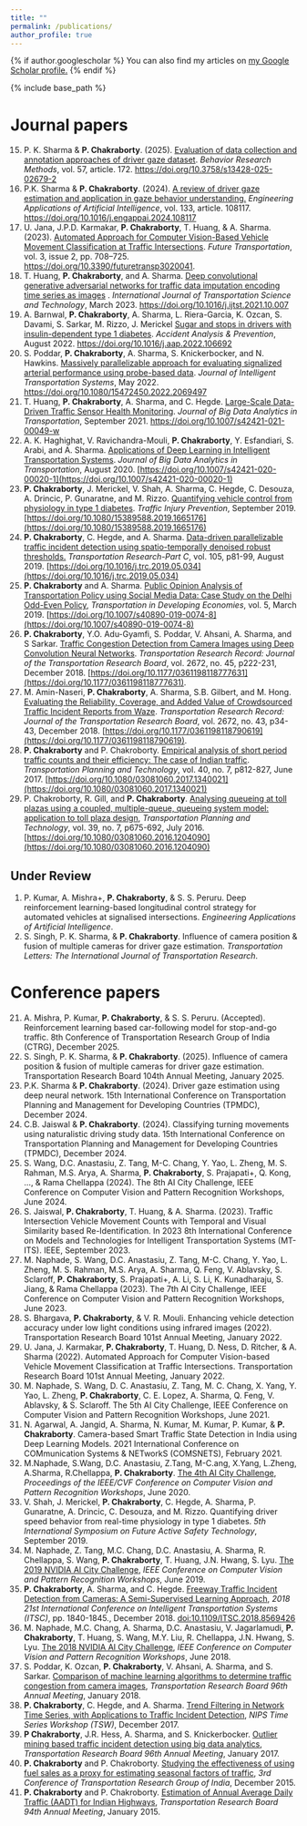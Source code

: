 ```yaml
---
title: ""
permalink: /publications/
author_profile: true
---
```


{% if author.googlescholar %}
  You can also find my articles on <u><a href="{{author.googlescholar}}">my Google Scholar profile</a>.</u>
{% endif %}

{% include base_path %}

# Journal papers
15. P. K. Sharma & **P. Chakraborty**. (2025). <a href="https://doi.org/10.3758/s13428-025-02679-2" target="_blank">Evaluation of data collection and annotation approaches of driver gaze dataset<a>. *Behavior Research Methods*, vol. 57, article. 172. <a href="https://doi.org/10.3758/s13428-025-02679-2" target="_blank">https://doi.org/10.3758/s13428-025-02679-2<a>
14. P.K. Sharma & **P. Chakraborty**. (2024). <a href="https://doi.org/10.1016/j.engappai.2024.108117" target="_blank">A review of driver gaze estimation and application in gaze behavior understanding.<a> *Engineering Applications of Artificial Intelligence*, vol. 133, article. 108117. <a href="https://doi.org/10.1016/j.engappai.2024.108117" target="_blank">https://doi.org/10.1016/j.engappai.2024.108117<a>
13. U. Jana, J.P.D. Karmakar, **P. Chakraborty**, T. Huang, & A. Sharma. (2023). <a href="https://doi.org/10.3390/futuretransp3020041" target="_blank">Automated Approach for Computer Vision-Based Vehicle Movement Classification at Traffic Intersections<a>. *Future Transportation*, vol. 3, issue 2, pp. 708–725. <a href="https://doi.org/10.3390/futuretransp3020041" target="_blank">https://doi.org/10.3390/futuretransp3020041<a>.
12. T. Huang, **P. Chakraborty**, and A. Sharma. <a href="https://pranamesh.github.io/files/2021_imputation_gan.pdf" target="_blank">Deep convolutional generative adversarial networks for traffic data imputation encoding time series as images</a> . *International Journal of Transportation Science and Technology*, March 2023. <a href="https://doi.org/10.1016/j.ijtst.2021.10.007"> https://doi.org/10.1016/j.ijtst.2021.10.007</a>
11. A. Barnwal, **P. Chakraborty**, A. Sharma, L. Riera-Garcia, K. Ozcan, S. Davami, S. Sarkar, M. Rizzo, J. Merickel <a href="https://pranamesh.github.io/files/2022_diabetes_aap.pdf" target="_blank">Sugar and stops in drivers with insulin-dependent type 1 diabetes</a>. *Accident Analysis & Prevention*, August 2022. <a href="https://doi.org/10.1016/j.aap.2022.106692"> https://doi.org/10.1016/j.aap.2022.106692</a>
10. S. Poddar, **P. Chakraborty**, A. Sharma, S. Knickerbocker, and N. Hawkins. <a href="https://pranamesh.github.io/files/2022_probe_data_jits.pdf" target="_blank">Massively parallelizable approach for evaluating signalized arterial performance using probe-based data</a>. *Journal of Intelligent Transportation Systems*, May 2022. <a href="https://doi.org/10.1080/15472450.2022.2069497"> https://doi.org/10.1080/15472450.2022.2069497</a>
9. T. Huang, **P. Chakraborty**, A. Sharma, and C. Hegde. <a href="https://pranamesh.github.io/files/2021_sensor_health_bdat.pdf" target="_blank">Large-Scale Data-Driven Traffic Sensor Health Monitoring</a>. *Journal of Big Data Analytics in Transportation*, September 2021. <a href="https://doi.org/10.1007/s42421-021-00049-w">https://doi.org/10.1007/s42421-021-00049-w</a>
8. A. K. Haghighat, V. Ravichandra-Mouli, **P. Chakraborty**, Y. Esfandiari, S. Arabi, and A. Sharma. [Applications of Deep Learning in Intelligent Transportation Systems](https://pranamesh.github.io/files/2020-DL-review-paper-BDAT.pdf). *Journal of Big Data Analytics in Transportation*, August 2020. [https://doi.org/10.1007/s42421-020-00020-1](https://doi.org/10.1007/s42421-020-00020-1)
7. **P. Chakraborty**, J. Merickel, V. Shah, A. Sharma, C. Hegde, C. Desouza, A. Drincic, P. Gunaratne, and M. Rizzo. [Quantifying vehicle control from physiology in type 1 diabetes](https://pranamesh.github.io/files/2019-TIP-Diabetes.pdf). *Traffic Injury Prevention*, September 2019. [https://doi.org/10.1080/15389588.2019.1665176](https://doi.org/10.1080/15389588.2019.1665176)
6. **P. Chakraborty**, C. Hegde, and A. Sharma. <a href="https://pranamesh.github.io/files/2019-TRC-Denoising-AID.pdf" target="_blank">Data-driven parallelizable traffic incident detection using spatio-temporally denoised robust thresholds.</a> *Transportation Research-Part C*, vol. 105, p81-99, August 2019. [https://doi.org/10.1016/j.trc.2019.05.034](https://doi.org/10.1016/j.trc.2019.05.034)
5. **P. Chakraborty** and A. Sharma. [Public Opinion Analysis of Transportation Policy using Social Media Data: Case Study on the Delhi Odd-Even Policy](https://pranamesh.github.io/files/2018-TiDE-OddEvenDelhi.pdf), *Transportation in Developing Economies*, vol. 5, March 2019. [https://doi.org/10.1007/s40890-019-0074-8](https://doi.org/10.1007/s40890-019-0074-8)
4. **P. Chakraborty**, Y.O. Adu-Gyamfi, S. Poddar, V. Ahsani, A. Sharma, and S Sarkar. [Traffic Congestion Detection from Camera Images using Deep Convolution Neural Networks](https://pranamesh.github.io/files/2018-TRR-Congestion.pdf). *Transportation Research Record:  Journal of the Transportation Research Board*, vol. 2672, no. 45, p222-231, December 2018. [https://doi.org/10.1177/0361198118777631](https://doi.org/10.1177/0361198118777631).
3. M. Amin-Naseri, **P. Chakraborty**, A. Sharma, S.B. Gilbert, and M. Hong. [Evaluating the Reliability, Coverage, and Added Value of Crowdsourced Traffic Incident Reports from Waze](https://pranamesh.github.io/files/2018-TRR-Waze.pdf). *Transportation Research Record:  Journal of the Transportation Research Board*, vol. 2672, no. 43, p34-43, December 2018. [https://doi.org/10.1177/0361198118790619](https://doi.org/10.1177/0361198118790619).
2. **P. Chakraborty** and P. Chakroborty. [Empirical analysis of short period traffic counts and their efficiency: The case of Indian traffic](https://pranamesh.github.io/files/2017-TPT-AADT.pdf). *Transportation Planning and Technology*,  vol. 40, no. 7, p812-827, June 2017. [https://doi.org/10.1080/03081060.2017.1340021](https://doi.org/10.1080/03081060.2017.1340021)
1. P. Chakroborty, R. Gill, and **P. Chakraborty**. [Analysing queueing at toll plazas using a coupled, multiple-queue, queueing system model: application to toll plaza design](https://pranamesh.github.io/files/2016-TPT-TollPlaza.pdf), *Transportation Planning and Technology*,  vol. 39, no. 7, p675-692, July 2016. [https://doi.org/10.1080/03081060.2016.1204090](https://doi.org/10.1080/03081060.2016.1204090)

## Under Review
1.	P. Kumar, A. Mishra+, **P. Chakraborty**, & S. S. Peruru. Deep reinforcement learning-based longitudinal control strategy for automated vehicles at signalised intersections. *Engineering Applications of Artificial Intelligence*.
2.	S. Singh, P. K. Sharma, &  **P. Chakraborty**. Influence of camera position & fusion of multiple cameras for driver gaze estimation. *Transportation Letters: The International Journal of Transportation Research*.



# Conference papers
21.	A. Mishra, P. Kumar, **P. Chakraborty**, & S. S. Peruru. (Accepted). Reinforcement learning based car-following model  for stop-and-go traffic. 8th Conference of Transportation Research Group of India (CTRG),  December 2025.
20.	S. Singh, P. K. Sharma, &  **P. Chakraborty**. (2025). Influence of camera position & fusion of multiple cameras for driver gaze estimation. Transportation Research Board 104th Annual Meeting, January 2025.
19.	P.K. Sharma & **P. Chakraborty**. (2024). Driver gaze estimation using deep neural network. 15th International Conference on Transportation Planning and Management for Developing Countries (TPMDC), December 2024.
18.	C.B. Jaiswal & **P. Chakraborty**. (2024). Classifying turning movements using naturalistic driving study data. 15th International Conference on Transportation Planning and Management for Developing Countries (TPMDC), December 2024.
17.	S. Wang, D.C. Anastasiu, Z. Tang, M-C. Chang, Y. Yao, L. Zheng, M. S. Rahman, M.S. Arya, A. Sharma, **P. Chakraborty**, S. Prajapati+, Q. Kong, …, & Rama Chellappa (2024). The 8th AI City Challenge, IEEE Conference on Computer Vision and Pattern Recognition Workshops, June 2024.
16.	S. Jaiswal, **P. Chakraborty**, T. Huang, & A. Sharma. (2023). Traffic Intersection Vehicle Movement Counts with Temporal and Visual Similarity based Re-Identification. In 2023 8th International Conference on Models and Technologies for Intelligent Transportation Systems (MT-ITS). IEEE, September 2023. 
15.	M. Naphade, S. Wang, D.C. Anastasiu, Z. Tang, M-C. Chang, Y. Yao, L. Zheng, M. S. Rahman, M.S. Arya, A. Sharma, Q. Feng, V. Ablavsky, S. Sclaroff, **P. Chakraborty**, S. Prajapati+, A. Li, S. Li, K. Kunadharaju, S. Jiang, & Rama Chellappa (2023). The 7th AI City Challenge, IEEE Conference on Computer Vision and Pattern Recognition Workshops, June 2023.
14.	S. Bhargava, **P. Chakraborty**, & V. R. Mouli. Enhancing vehicle detection accuracy under low light conditions using infrared images (2022). Transportation Research Board 101st Annual Meeting, January 2022.
13.	U. Jana, J. Karmakar, **P. Chakraborty**, T. Huang, D. Ness, D. Ritcher, & A. Sharma (2022). Automated Approach for Computer Vision-based Vehicle Movement Classification at Traffic Intersections. Transportation Research Board 101st Annual Meeting, January 2022.
12.	M. Naphade, S. Wang, D. C. Anastasiu, Z. Tang, M. C. Chang, X. Yang, Y. Yao, L. Zheng, **P. Chakraborty**, C. E. Lopez, A. Sharma, Q. Feng, V. Ablavsky, & S. Sclaroff. The 5th AI City Challenge, IEEE Conference on Computer Vision and Pattern Recognition Workshops, June 2021.
11.	N. Agarwal, A. Jangid, A. Sharma, N. Kumar, M. Kumar, P. Kumar, & **P. Chakraborty**. Camera-based Smart Traffic State Detection in India using Deep Learning Models. 2021 International Conference on COMmunication Systems & NETworkS (COMSNETS), February 2021.
10. M.Naphade, S.Wang, D.C. Anastasiu, Z.Tang, M-C.ang, X.Yang, L.Zheng, A.Sharma, R.Chellappa, **P. Chakraborty**. [The 4th AI City Challenge](https://openaccess.thecvf.com/content_CVPRW_2020/papers/w35/Naphade_The_4th_AI_City_Challenge_CVPRW_2020_paper.pdf), *Proceedings of the IEEE/CVF Conference on Computer Vision and Pattern Recognition Workshops*, June 2020.
9. V. Shah, J. Merickel, **P. Chakraborty**, C. Hegde, A. Sharma, P. Gunaratne, A. Drincic, C. Desouza, and M. Rizzo. Quantifying driver speed behavior from real-time physiology in type 1 diabetes. *5th International Symposium on Future Active Safety Technology*, September 2019.
8. M. Naphade, Z. Tang, M.C. Chang, D.C. Anastasiu, A. Sharma, R. Chellappa, S. Wang, **P. Chakraborty**, T. Huang, J.N. Hwang, S. Lyu. [The 2019 NVIDIA AI City Challenge](http://openaccess.thecvf.com/content_CVPRW_2019/papers/AI%20City/Naphade_The_2019_AI_City_Challenge_CVPRW_2019_paper.pdf), *IEEE Conference on Computer Vision and Pattern Recognition Workshops*, June 2019.
7. **P. Chakraborty**, A. Sharma, and C. Hegde. [Freeway Traffic Incident Detection from Cameras: A Semi-Supervised Learning Approach](https://pranamesh.github.io/files/2018-IEEE-ITSC-draft.pdf), *2018 21st International Conference on Intelligent Transportation Systems (ITSC)*, pp. 1840-1845., December 2018. [doi:10.1109/ITSC.2018.8569426](https://ieeexplore.ieee.org/document/8569426) 
6. M. Naphade, M.C. Chang, A. Sharma, D.C. Anastasiu, V. Jagarlamudi, **P. Chakraborty**, T. Huang, S. Wang, M.Y. Liu, R. Chellappa, J.N. Hwang, S. Lyu. [The 2018 NVIDIA AI City Challenge](https://pranamesh.github.io/files/2018-CVPR-AICity-workshop.pdf), *IEEE Conference on Computer Vision and Pattern Recognition Workshops*, June 2018.
5. S. Poddar, K. Ozcan, **P. Chakraborty**, V. Ahsani, A. Sharma, and S. Sarkar. [Comparison of machine learning algorithms to determine traffic congestion from camera images](https://pranamesh.github.io/files/2018-TRB-Congestion-Shallow.pdf), *Transportation Research Board 96th Annual Meeting*, January 2018.
4. **P. Chakraborty**, C. Hegde, and A. Sharma. [Trend Filtering in Network Time Series, with Applications to Traffic Incident Detection](https://pranamesh.github.io/files/2017-NIPS-TSW.pdf), *NIPS Time Series Workshop (TSW)*, December 2017.
3. **P Chakraborty**, J.R. Hess, A. Sharma, and S. Knickerbocker. [Outlier mining based traffic incident detection using big data analytics](https://pranamesh.github.io/files/2017-TRB-Outlier-Mining.pdf), *Transportation Research Board 96th Annual Meeting*, January 2017.
2. **P. Chakraborty** and P. Chakroborty. [Studying the effectiveness of using fuel sales as a proxy for estimating seasonal factors of traffic](https://pranamesh.github.io/files/2015-CTRG-Fuel.pdf), *3rd Conference of Transportation Research Group of India*, December 2015.
1. **P. Chakraborty** and P. Chakroborty. [Estimation of Annual Average Daily Traffic (AADT) for Indian Highways](https://pranamesh.github.io/files/2015-TRB-SPTC.pdf), *Transportation Research Board 94th Annual Meeting*, January 2015.
